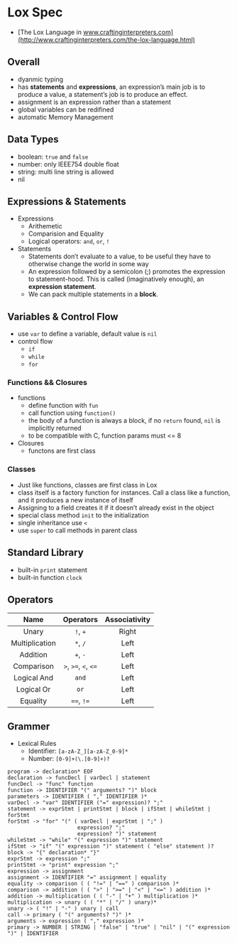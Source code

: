 # Lox Spec

- [The Lox Language in www.craftinginterpreters.com](http://www.craftinginterpreters.com/the-lox-language.html)

## Overall

- dyanmic typing
- has **statements** and **expressions**, an expression’s main job is to produce a value, a statement’s job is to produce an effect.
- assignment is an expression rather than a statement
- global variables can be redifined
- automatic Memory Management

## Data Types

- boolean: `true` and `false`
- number: only IEEE754 double float
- string: multi line string is allowed
- nil

## Expressions & Statements

- Expressions
  - Arithemetic
  - Comparision and Equality
  - Logical operators: `and`, `or`, `!`
- Statements
  - Statements don’t evaluate to a value, to be useful they have to otherwise change the world in some way
  - An expression followed by a semicolon (;) promotes the expression to statement-hood. This is called (imaginatively enough), an **expression statement**.
  - We can pack multiple statements in a **block**.

## Variables & Control Flow

- use `var` to define a variable, default value is `nil`
- control flow
  - `if`
  - `while`
  - `for`

### Functions && Closures

- functions
  - define function with `fun`
  - call function using `function()`
  - the body of a function is always a block, if no `return` found, `nil` is implicitly returned
  - to be compatible with C, function params must <= 8
- Closures
  - functons are first class

### Classes

- Just like functions, classes are first class in Lox
- class itself is a factory function for instances. Call a class like a function, and it produces a new instance of itself
- Assigning to a field creates it if it doesn’t already exist in the object
- special class method `init` to the initialization
- single inheritance use `<`
- use `super` to call methods in parent class

## Standard Library

- built-in `print` statement
- built-in function `clock`

## Operators

|      Name      |      Operators       | Associativity |
| :------------: | :------------------: | :-----------: |
|     Unary      |       `!`, `+`       |     Right     |
| Multiplication |       `*`, `/`       |     Left      |
|    Addition    |       `+`, `-`       |     Left      |
|   Comparison   | `>`, `>=`, `<`, `<=` |     Left      |
|  Logical And   |        `and`         |     Left      |
|   Logical Or   |         `or`         |     Left      |
|    Equality    |      `==`, `!=`      |     Left      |


## Grammer

- Lexical Rules
  - Identifier: `[a-zA-Z_][a-zA-Z_0-9]*`
  - Number: `[0-9]+(\.[0-9]+)?`

```text
program -> declaration* EOF
declaration -> funcDecl | varDecl | statement
funcDecl -> "func" function
function -> IDENTIFIER "(" arguments? ")" block
parameters -> IDENTIFIER ( "," IDENTIFIER )*
varDecl -> "var" IDENTIFIER ("=" expression)? ";"
statement -> exprStmt | printStmt | block | ifStmt | whileStmt | forStmt
forStmt -> "for" "(" ( varDecl | exprStmt | ";" )
                      expression? ";"
                      expression? ")" statement
whileStmt -> "while" "(" expression ")" statement
ifStmt -> "if" "(" expression ")" statement ( "else" statement )?
block -> "{" declaration* "}"
exprStmt -> expression ";"
printStmt -> "print" expression ";"
expression -> assignment
assignment -> IDENTIFIER "=" assignment | equality
equality -> comparison ( ( "!=" | "==" ) comparison )*
comparison -> addition ( ( ">" | ">=" | "<" | "<=" ) addition )*
addition -> multiplication ( ( "-" | "+" ) multiplication )*
multiplication -> unary ( ( "*" | "/" ) unary)*
unary -> ( "!" | "-" ) unary | call
call -> primary ( "(" arguments? ")" )*
arguments -> expression ( "," expression )*
primary -> NUMBER | STRING | "false" | "true" | "nil" | "(" expression ")" | IDENTIFIER
```
